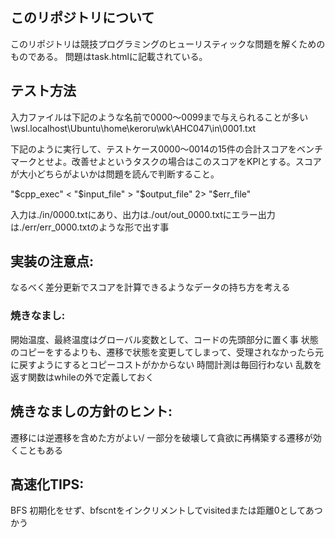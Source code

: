 ## このリポジトリについて
このリポジトリは競技プログラミングのヒューリスティックな問題を解くためのものである。
問題はtask.htmlに記載されている。



## テスト方法
入力ファイルは下記のような名前で0000～0099まで与えられることが多い
\\wsl.localhost\Ubuntu\home\keroru\wk\AHC047\in\0001.txt

下記のように実行して、テストケース0000～0014の15件の合計スコアをベンチマークとせよ。改善せよというタスクの場合はこのスコアをKPIとする。スコアが大小どちらがよいかは問題を読んで判断すること。

"$cpp_exec" < "$input_file"  > "$output_file" 2> "$err_file"

入力は./in/0000.txtにあり、出力は./out/out_0000.txtにエラー出力は./err/err_0000.txtのような形で出す事


## 実装の注意点:
なるべく差分更新でスコアを計算できるようなデータの持ち方を考える

### 焼きなまし:
開始温度、最終温度はグローバル変数として、コードの先頭部分に置く事
状態のコピーをするよりも、遷移で状態を変更してしまって、受理されなかったら元に戻すようにするとコピーコストがかからない
時間計測は毎回行わない
乱数を返す関数はwhileの外で定義しておく


## 焼きなましの方針のヒント:
遷移には逆遷移を含めた方がよい/
一部分を破壊して貪欲に再構築する遷移が効くこともある


## 高速化TIPS:
BFS 初期化をせず、bfscntをインクリメントしてvisitedまたは距離0としてあつかう
